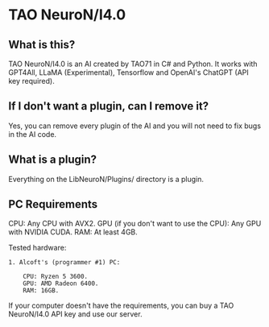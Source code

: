 # TAO NeuroN/I4.0
## What is this?
TAO NeuroN/I4.0 is an AI created by TAO71 in C# and Python. It works with GPT4All, LLaMA (Experimental), Tensorflow and OpenAI's ChatGPT (API key required).

## If I don't want a plugin, can I remove it?
Yes, you can remove every plugin of the AI and you will not need to fix bugs in the AI code.

## What is a plugin?
Everything on the LibNeuroN/Plugins/ directory is a plugin.

## PC Requirements
CPU: Any CPU with AVX2.
GPU (if you don't want to use the CPU): Any GPU with NVIDIA CUDA.
RAM: At least 4GB.

Tested hardware:

    1. Alcoft's (programmer #1) PC:
    
        CPU: Ryzen 5 3600.
        GPU: AMD Radeon 6400.
        RAM: 16GB.

If your computer doesn't have the requirements, you can buy a TAO NeuroN/I4.0 API key and use our server.
